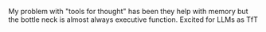 My problem with "tools for thought" has been they help with memory but the bottle neck is almost always executive function. Excited for LLMs as TfT


